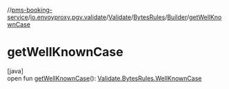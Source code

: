 //[pms-booking-service](../../../../../index.md)/[io.envoyproxy.pgv.validate](../../../index.md)/[Validate](../../index.md)/[BytesRules](../index.md)/[Builder](index.md)/[getWellKnownCase](get-well-known-case.md)

# getWellKnownCase

[java]\
open fun [getWellKnownCase](get-well-known-case.md)(): [Validate.BytesRules.WellKnownCase](../-well-known-case/index.md)